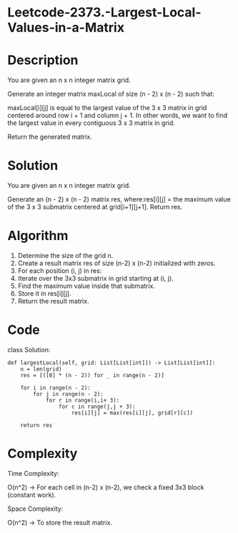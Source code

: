 # Leetcode-2373.-Largest-Local-Values-in-a-Matrix
# Description
You are given an n x n integer matrix grid.

Generate an integer matrix maxLocal of size (n - 2) x (n - 2) such that:

maxLocal[i][j] is equal to the largest value of the 3 x 3 matrix in grid centered around row i + 1 and column j + 1.
In other words, we want to find the largest value in every contiguous 3 x 3 matrix in grid.

Return the generated matrix.
# Solution
You are given an n x n integer matrix grid.

Generate an (n - 2) x (n - 2) matrix res, where:res[i][j] = the maximum value of the 3 x 3 submatrix centered at grid[i+1][j+1]. Return res.
# Algorithm
1. Determine the size of the grid n.
2. Create a result matrix res of size (n-2) x (n-2) initialized with zeros.
3. For each position (i, j) in res:
4. Iterate over the 3x3 submatrix in grid starting at (i, j).
5. Find the maximum value inside that submatrix.
6. Store it in res[i][j].
7. Return the result matrix.
# Code
class Solution:

    def largestLocal(self, grid: List[List[int]]) -> List[List[int]]:
        n = len(grid)
        res = [([0] * (n - 2)) for _ in range(n - 2)]

        for i in range(n - 2):
            for j in range(n - 2):
                for r in range(i,i+ 3):
                    for c in range(j,j + 3):
                        res[i][j] = max(res[i][j], grid[r][c])

        return res
# Complexity
Time Complexity: 

O(n^2) → For each cell in (n-2) x (n-2), we check a fixed 3x3 block (constant work).

Space Complexity: 

O(n^2) → To store the result matrix.
